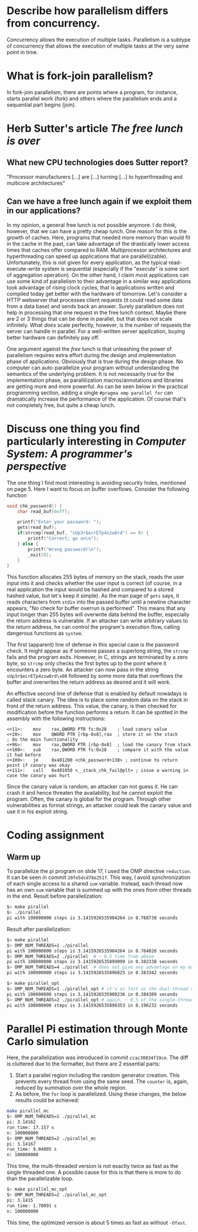 # Describe how parallelism differs from concurrency.
Concurrency allows the execution of multiple tasks.
Parallelism is a subtype of concurrency that allows the execution of multiple tasks at the very same point in time.

# What is fork-join parallelism?
In fork-join parallelism, there are points where a program, for instance, starts parallel work (fork) and others where the parallelism ends and a sequential part begins (join).

# Herb Sutter's article *The free lunch is over*
## What new CPU technologies does Sutter report?
"Processor manufacturers [...] are [...] turning [...] to hyperthreading and multicore architectures"
## Can we have a free lunch again if we exploit them in our applications?
In my opinion, a general free lunch is not possible anymore.
I do think, however, that we can have a pretty cheap lunch.
One reason for this is the growth of caches.
Here, programs that needed more memory than would fit in the cache in the past, can take advantage of the drastically lower access times that caches offer compared to RAM.
Multiprocessor architectures and hyperthreading can speed up applications that are parallel(izable).
Unfortunately, this is not given for every application, as the typical read-execute-write system is sequential (especially if the "execute" is some sort of aggregation operation).
On the other hand, I claim most applications can use some kind of parallelism to their advantage in a similar way applications took advantage of rising clock cycles, that is applications written and compiled today get better with the hardware of tomorrow.
Let's consider a HTTP webserver that processes client requests (it could read some data from a data base) and sends back an answer.
Surely parallelism does not help in processing that one request in the free lunch context.
Maybe there are 2 or 3 things that can be done in parallel, but that does not scale infinitely.
What *does* scale perfectly, however, is the number of requests the server can handle in parallel.
For a well-written server application, buying better hardware can definitely pay off.

One argument against the *free* lunch is that unleashing the power of parallelism requires extra effort during the design and implementation phase of applications.
Obviously that is true during the design phase.
No computer can auto-parallelize your program without understanding the semantics of the underlying problem.
It is not necessarily true for the implementation phase, as parallilization macros/annotations and libraries are getting more and more powerful.
As can be seen below in the practical programming section, adding a single `#pragma omp parallel for` can dramatically increase the performance of the application.
Of course that's not completely free, but quite a cheap lunch.

# Discuss one thing you find particularly interesting in *Computer System: A programmer's perspective*
The one thing I find most interesting is avoiding security holes, mentioned on page 5.
Here I want to focus on buffer overflows.
Consider the following function
```C
void chk_password() {
    char read_buf[0xff];

    printf("Enter your password: ");
    gets(read_buf);
    if(strcmp(read_buf, "sUp3r$ecrETp4zzw0rd") == 0) {
        printf("Correct; go on\n");
    } else {
        printf("Wrong password!\n");
        _exit(0);
    }
}
```
This function allocates 255 bytes of memory on the stack, reads the user input into it and checks whether the user input is correct (of course, in a real application the input would be hashed and compared to a stored hashed value, but let's keep it simple).
As the man page of `gets` says, it reads characters from `stdin` into the passed buffer until a newline character appears, "No check for buffer overrun is performed".
This means that any input longer than 255 bytes will overwrite data behind the buffer, especially the return address is vulnerable.
If an attacker can write arbitrary values to the return address, he can control the program's execution flow, calling dangerous functions as `system`.

The first (apparent) line of defense in this special case is the password check.
It might appear as if someone passes a superlong string, the `strcmp` fails and the program exits.
However, in C, strings are terminated by a zero byte, so `strcmp` only checks the first bytes up to the point where it encounters a zero byte.
An attacker can now pass in the string `sUp3r$ecrETp4zzw0rd\x00` followed by some more data that overflows the buffer and overwrites the return address as desired and it will work.

An effective second line of defense that is enabled by default nowadays is called stack canary.
The idea is to place some random data on the stack in front of the return address.
This value, the canary, is then checked for modification before the function performs a return.
It can be spotted in the assembly with the following instructions:
```assembly
<+11>:    mov    rax,QWORD PTR fs:0x28    ; load canary value
<+20>:    mov    QWORD PTR [rbp-0x8],rax  ; store it on the stack
; do the main functionality
<+96>:    mov    rax,QWORD PTR [rbp-0x8]  ; load the canary from stack
<+100>:   sub    rax,QWORD PTR fs:0x28    ; compare it with the value it had before
<+109>:   je     0x401200 <chk_password+138> ; continue to return point if canary was okay
<+111>:   call   0x401050 <__stack_chk_fail@plt> ; issue a warning in case the canary was hurt
```
Since the canary value is random, an attacker can not guess it.
He can crash it and hence threaten the availability, but he cannot exploit the program.
Often, the canary is global for the program.
Through other vulnerabilities as format strings, an attacker could leak the canary value and use it in his exploit string.

# Coding assignment
## Warm up
To parallelize the pi program on slide 17, I used the OMP directive `reduction`.
It can be seen in commit `28fe5dcd76e251f`.
This way, I avoid synchronization of each single access to a shared `sum` variable.
Instead, each thread now has an own `sum` variable that is summed up with the ones from other threads in the end.
Result before parallelization:
```bash
$> make pirallel
$> ./pirallel
pi with 100000000 steps is 3.1415926535904264 in 0.768738 seconds
```
Result after parallelization:
```bash
$> make pirallel
$> OMP_NUM_THREADS=1 ./pirallel
pi with 100000000 steps is 3.1415926535904264 in 0.764026 seconds
$> OMP_NUM_THREADS=2 ./pirallel  # ~ 0.5 time from above
pi with 100000000 steps is 3.1415926535899099 in 0.382338 seconds
$> OMP_NUM_THREADS=4 ./pirallel  # does not give any advantage on my machine
pi with 100000000 steps is 3.1415926535896825 in 0.383342 seconds
```

```bash
$> make pirallel_opt
$> OMP_NUM_THREADS=1 ./pirallel_opt # it's as fast as the dual-thread version above
pi with 100000000 steps is 3.1415926535900236 in 0.384309 seconds
$> OMP_NUM_THREADS=2 ./pirallel_opt # again, ~ 0.5 of the single-threaded time
pi with 100000000 steps is 3.1415926535898353 in 0.196232 seconds
```

# Parallel Pi estimation through Monte Carlo simulation
Here, the parallelization was introduced in commit `ccac30834f19ce`.
The diff is cluttered due to the formatter, but there are 2 essential parts:
1. Start a parallel region including the random generator creation. This prevents every thread from using the same seed.
The `counter` is, again, reduced by summation over the whole region.
2. As before, the `for` loop is parallelized.
Using these changes, the below results could be achieved:
```bash
make pirallel_mc
$> OMP_NUM_THREADS=1 ./pirallel_mc
pi: 3.14162
run_time: 17.157 s
n: 100000000
$> OMP_NUM_THREADS=2 ./pirallel_mc
pi: 3.14167
run_time: 9.04005 s
n: 100000000
```
This time, the multi-threaded version is not exactly twice as fast as the single threaded one.
A possible cause for this is that there is more to do than the parallelizable loop.
```bash
$> make pirallel_mc_opt
$> OMP_NUM_THREADS=2 ./pirallel_mc_opt
pi: 3.1415
run_time: 1.70091 s
n: 100000000
```
This time, the optimized version is about 5 times as fast as without `-Ofast`.
